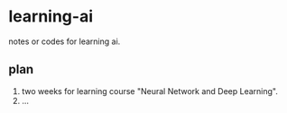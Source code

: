 # learning-ai
notes or codes for learning ai.

## plan
1. two weeks for learning course "Neural Network and Deep Learning".
2. ...
